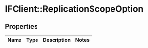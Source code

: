 # IFClient::ReplicationScopeOption

## Properties
Name | Type | Description | Notes
------------ | ------------- | ------------- | -------------


